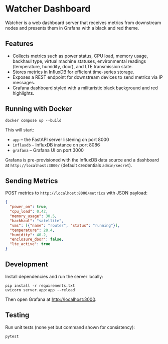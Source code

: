 # Watcher Dashboard

Watcher is a web dashboard server that receives metrics from downstream nodes and presents them in Grafana with a black and red theme.

## Features
- Collects metrics such as power status, CPU load, memory usage, backhaul type, virtual machine statuses, environmental readings (temperature, humidity, door), and LTE transmission state.
- Stores metrics in InfluxDB for efficient time-series storage.
- Exposes a REST endpoint for downstream devices to send metrics via IP messages.
- Grafana dashboard styled with a militaristic black background and red highlights.

## Running with Docker

```
docker compose up --build
```

This will start:
- `app` – the FastAPI server listening on port 8000
- `influxdb` – InfluxDB instance on port 8086
- `grafana` – Grafana UI on port 3000

Grafana is pre-provisioned with the InfluxDB data source and a dashboard at `http://localhost:3000/` (default credentials `admin/secret`).

## Sending Metrics

POST metrics to `http://localhost:8000/metrics` with JSON payload:

```json
{
  "power_on": true,
  "cpu_load": 0.42,
  "memory_usage": 30.5,
  "backhaul": "satellite",
  "vms": [{"name": "router", "status": "running"}],
  "temperature": 28.4,
  "humidity": 40.2,
  "enclosure_door": false,
  "lte_active": true
}
```

## Development

Install dependencies and run the server locally:

```
pip install -r requirements.txt
uvicorn server.app:app --reload
```

Then open Grafana at [http://localhost:3000](http://localhost:3000).

## Testing

Run unit tests (none yet but command shown for consistency):

```
pytest
```
